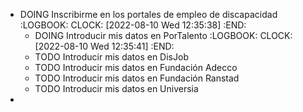 - DOING Inscribirme en los portales de empleo de discapacidad
  :LOGBOOK:
  CLOCK: [2022-08-10 Wed 12:35:38]
  :END:
	- DOING Introducir mis datos en PorTalento
	  :LOGBOOK:
	  CLOCK: [2022-08-10 Wed 12:35:41]
	  :END:
	- TODO Introducir mis datos en DisJob
	- TODO Introducir mis datos en Fundación Adecco
	- TODO Introducir mis datos en Fundación Ranstad
	- TODO Introducir mis datos en Universia
-